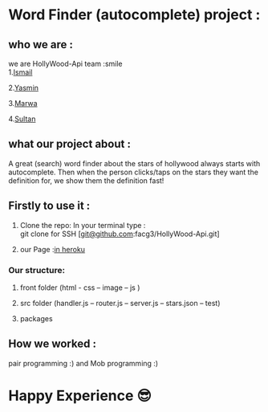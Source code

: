 #  Word Finder (autocomplete) project :  

## who we are :
we are HollyWood-Api  team :smile  
1.[Ismail](https://github.com/ismail2009)

2.[Yasmin](https://github.com/yasminhillis)

3.[Marwa](https://github.com/MarwaBj)

4.[Sultan](https://github.com/sultanassi95)       

## what our project about :  
A great (search) word finder about the stars of hollywood always starts with autocomplete. Then when the person clicks/taps on the stars they want the definition for, we show them the definition fast!


## Firstly to use it :
1. Clone the repo:
In your terminal type :   
git clone for SSH [git@github.com:facg3/HollyWood-Api.git]  

2. our Page :[in heroku](https://hollywoodapp.herokuapp.com/)


### Our structure:  

1. front  folder (html - css – image – js  )

2. src folder (handler.js – router.js – server.js – stars.json – test)

3. packages


## How we worked :     
pair programming :) and  Mob programming  :)


# Happy Experience :sunglasses: 

